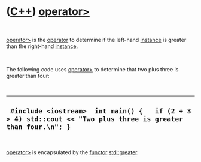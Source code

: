 



 

 

 

 

 

([C++](Cpp.md)) [operator&gt;](CppOperatorGreater.md)
=======================================================

 

[operator&gt;](CppOperatorGreater.md) is the
[operator](CppOperator.md) to determine if the left-hand
[instance](CppInstance.md) is greater than the right-hand
[instance](CppInstance.md).

 

The following code uses [operator&gt;](CppOperatorGreater.md) to
determine that two plus three is greater than four:

 

  ----------------------------------------------------------------------------------------------------------------
  ` #include <iostream>  int main() {   if (2 + 3 > 4) std::cout << "Two plus three is greater than four.\n"; }`
  ----------------------------------------------------------------------------------------------------------------

 

[operator&gt;](CppOperatorGreater.md) is encapsulated by the
[functor](CppFunctor.md) [std::greater](CppGreater.md).

 

 

 

 

 





 



